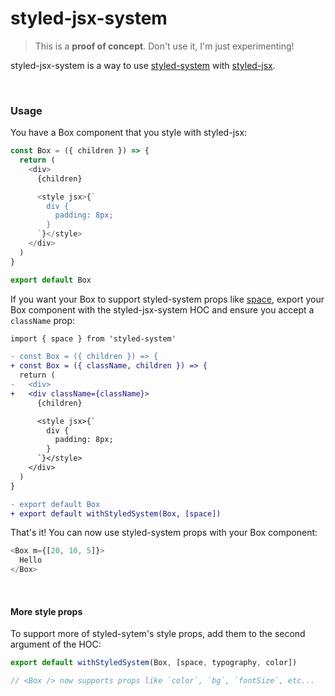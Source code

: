 # styled-jsx-system

> This is a **proof of concept**. Don't use it, I'm just experimenting!

styled-jsx-system is a way to use [styled-system](https://github.com/styled-system/styled-system) with [styled-jsx](https://github.com/zeit/styled-jsx).

<br />

### Usage

You have a Box component that you style with styled-jsx:

```js
const Box = ({ children }) => {
  return (
    <div>
      {children}

      <style jsx>{`
        div {
          padding: 8px;
        }
      `}</style>
    </div>
  )
}

export default Box
```

If you want your Box to support styled-system props like [space](https://styled-system.com/table#space), export your Box component with the styled-jsx-system HOC and ensure you accept a `className` prop:

```diff
import { space } from 'styled-system'

- const Box = ({ children }) => {
+ const Box = ({ className, children }) => {
  return (
-   <div>
+   <div className={className}>
      {children}

      <style jsx>{`
        div {
          padding: 8px;
        }
      `}</style>
    </div>
  )
}

- export default Box
+ export default withStyledSystem(Box, [space])
```

That's it! You can now use styled-system props with your Box component:

```js
<Box m={[20, 10, 5]}>
  Hello
</Box>
```

<br />


#### More style props

To support more of styled-sytem's style props, add them to the second argument of the HOC:

```js
export default withStyledSystem(Box, [space, typography, color])

// <Box /> now supports props like `color`, `bg`, `fontSize`, etc...
```
